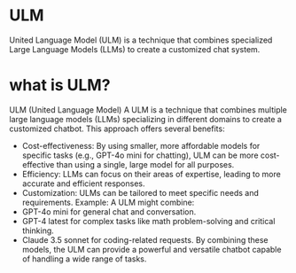 # ULM
United Language Model (ULM) is a technique that combines specialized Large Language Models (LLMs) to create a customized chat system.

# what is ULM?
ULM (United Language Model)
A ULM is a technique that combines multiple large language models (LLMs) specializing in different domains to create a customized chatbot. This approach offers several benefits:
 * Cost-effectiveness: By using smaller, more affordable models for specific tasks (e.g., GPT-4o mini for chatting), ULM can be more cost-effective than using a single, large model for all purposes.
 * Efficiency: LLMs can focus on their areas of expertise, leading to more accurate and efficient responses.
 * Customization: ULMs can be tailored to meet specific needs and requirements.
Example: A ULM might combine:
 * GPT-4o mini for general chat and conversation.
 * GPT-4 latest for complex tasks like math problem-solving and critical thinking.
 * Claude 3.5 sonnet for coding-related requests.
By combining these models, the ULM can provide a powerful and versatile chatbot capable of handling a wide range of tasks.
